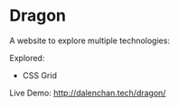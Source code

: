 # Dragon

A website to explore multiple technologies: 

Explored: 
- CSS Grid 

Live Demo: http://dalenchan.tech/dragon/

